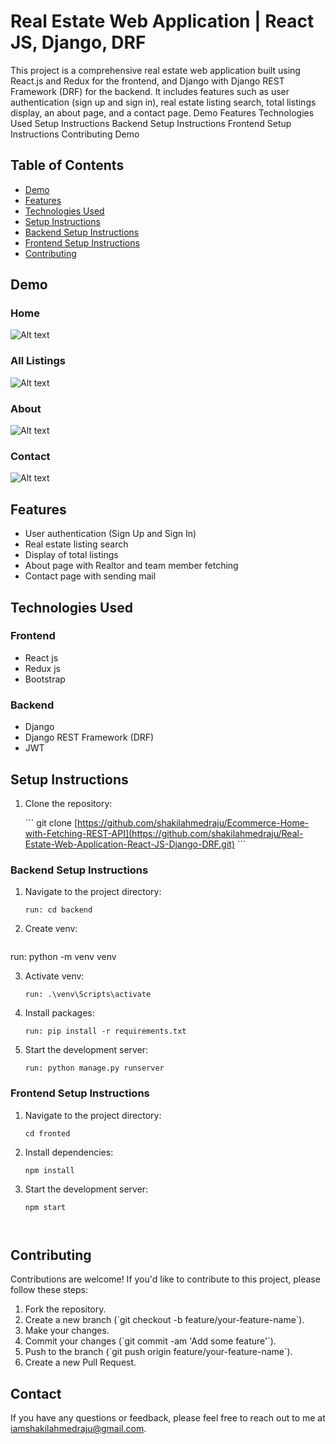 # Real Estate Web Application | React JS, Django, DRF

This project is a comprehensive real estate web application built using React.js and Redux for the frontend, and Django with Django REST Framework (DRF) for the backend. It includes features such as user authentication (sign up and sign in), real estate listing search, total listings display, an about page, and a contact page.
Demo
Features
Technologies Used
Setup Instructions
Backend Setup Instructions
Frontend Setup Instructions
Contributing
Demo

## Table of Contents

- [Demo](#demo)
- [Features](#features)
- [Technologies Used](#technologies-used)
- [Setup Instructions](#setup-instructions)
- [Backend Setup Instructions](#backend-setup-instructions)
- [Frontend Setup Instructions](#frontend-setup-instructions)
- [Contributing](#contributing)

## Demo
### Home
![Alt text](/images/Realest-Estate-Home.png "Home")

### All Listings
![Alt text](/images/Realest-Estate-Listings.png "All Listings")

### About
![Alt text](/images/Realest-Estate-About.png "About")

### Contact
![Alt text](/images/Realest-Estate-Contact.png "Contact")

## Features

- User authentication (Sign Up and Sign In)
- Real estate listing search
- Display of total listings
- About page with Realtor and team member fetching
- Contact page with sending mail

## Technologies Used

### Frontend
- React js
- Redux js
- Bootstrap
  
### Backend
- Django
- Django REST Framework (DRF)
- JWT

## Setup Instructions

1. Clone the repository:

   \`\`\`
   git clone [https://github.com/shakilahmedraju/Ecommerce-Home-with-Fetching-REST-API](https://github.com/shakilahmedraju/Real-Estate-Web-Application-React-JS-Django-DRF.git)
   \`\`\`

### Backend Setup Instructions
1. Navigate to the project directory:

   ```
   run: cd backend
   
2. Create venv:

   ```
  run: python -m venv venv

3. Activate venv:

   ```
   run: .\venv\Scripts\activate

4. Install packages:

   ```
   run: pip install -r requirements.txt

4. Start the development server:

   ```
   run: python manage.py runserver
   
### Frontend Setup Instructions
1. Navigate to the project directory:

   ```
   cd fronted

3. Install dependencies:

   ```
   npm install

4. Start the development server:

   ```
   npm start



## Contributing

Contributions are welcome! If you'd like to contribute to this project, please follow these steps:

1. Fork the repository.
2. Create a new branch (\`git checkout -b feature/your-feature-name\`).
3. Make your changes.
4. Commit your changes (\`git commit -am 'Add some feature'\`).
5. Push to the branch (\`git push origin feature/your-feature-name\`).
6. Create a new Pull Request.

## Contact
If you have any questions or feedback, please feel free to reach out to me at iamshakilahmedraju@gmail.com.


